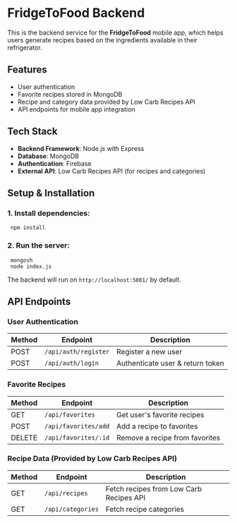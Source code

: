 # FridgeToFood Backend

This is the backend service for the **FridgeToFood** mobile app, which helps users generate recipes based on the ingredients available in their refrigerator.

##  Features
- User authentication 
- Favorite recipes stored in MongoDB
- Recipe and category data provided by Low Carb Recipes API
- API endpoints for mobile app integration

##  Tech Stack
- **Backend Framework**: Node.js with Express
- **Database**: MongoDB 
- **Authentication**: Firebase
- **External API**: Low Carb Recipes API (for recipes and categories)

##  Setup & Installation

### 1. Install dependencies:
```
 npm install
```

### 2. Run the server:
```
 mongosh
 node index.js
```
The backend will run on `http://localhost:5001/` by default.

## API Endpoints

###  User Authentication
| Method | Endpoint          | Description |
|--------|------------------|-------------|
| POST   | `/api/auth/register` | Register a new user |
| POST   | `/api/auth/login`    | Authenticate user & return token |

### Favorite Recipes
| Method | Endpoint                | Description |
|--------|------------------------|-------------|
| GET    | `/api/favorites`       | Get user's favorite recipes |
| POST   | `/api/favorites/add`   | Add a recipe to favorites |
| DELETE | `/api/favorites/:id`  | Remove a recipe from favorites |

###  Recipe Data (Provided by Low Carb Recipes API)
| Method | Endpoint                | Description |
|--------|------------------------|-------------|
| GET    | `/api/recipes`         | Fetch recipes from Low Carb Recipes API |
| GET    | `/api/categories`      | Fetch recipe categories |
